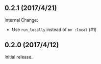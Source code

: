 ## 0.2.1 (2017/4/21)

Internal Change:

- Use `run_locally` instead of `on :local` (#1)

## 0.2.0 (2017/4/12)

Initial release.
